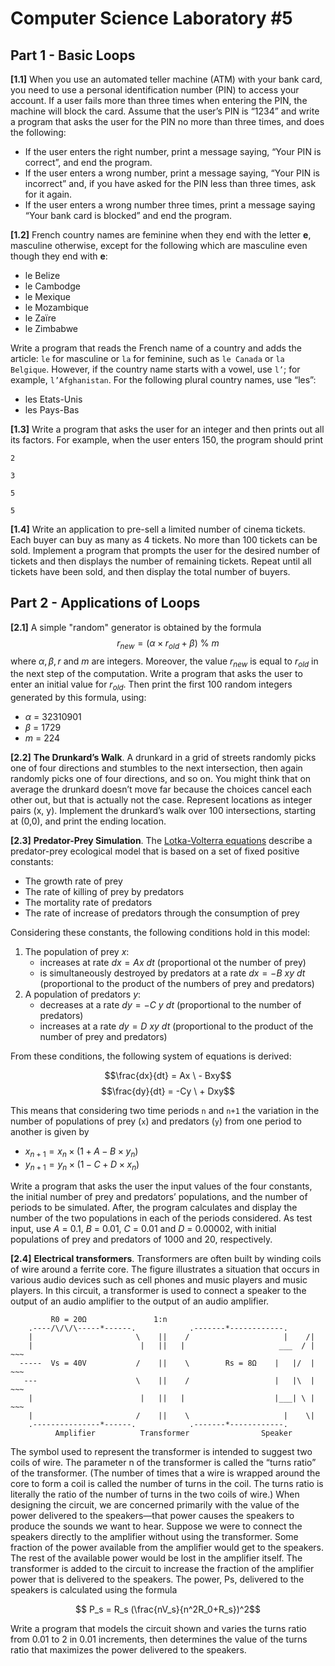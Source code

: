 # Computer Science Laboratory \#5

## Part 1 - Basic Loops

**[1.1]** When you use an automated teller machine (ATM) with your bank card, you need to use a personal identification number (PIN) to access your account. If a user fails more than three times when entering the PIN, the machine will block the card. Assume that the user’s PIN is “1234” and write a program that asks the user for the PIN no more than three times, and does the following:

- If the user enters the right number, print a message saying, “Your PIN is correct”, and end the program.
-  If the user enters a wrong number, print a message saying, “Your PIN is incorrect” and, if you have asked for the PIN less than three times, ask for it again.
- If the user enters a wrong number three times, print a message saying “Your bank card is blocked” and end the program.

**[1.2]** French country names are feminine when they end with the letter **e**, masculine otherwise, except for the following which are masculine even though they end with **e**:
- le Belize
- le Cambodge
- le Mexique
- le Mozambique
- le Zaïre
- le Zimbabwe

Write a program that reads the French name of a country and adds the article: `le` for masculine or `la` for feminine, such as `le Canada` or `la Belgique`. However, if the country name starts with a vowel, use `l’`; for example, `l’Afghanistan`.
For the following plural country names, use “les”:
- les Etats-Unis
- les Pays-Bas

**[1.3]** Write a program that asks the user for an integer and then prints out all its factors. For example, when the user enters 150, the program should print

`2`

`3`

`5`

`5`

**[1.4]** Write an application to pre-sell a limited number of cinema tickets. Each buyer can buy as many as 4 tickets. No more than 100 tickets can be sold. Implement a program that prompts the user for the desired number of tickets and then displays the number of remaining tickets. Repeat until all tickets have been sold, and then display the total number of buyers.

## Part 2 - Applications of Loops

**[2.1]** A simple "random" generator is obtained by the formula 
$$r_{new} = (\alpha \times r_{old} + \beta ) \ \% \ m$$
where $\alpha,\beta,r$ and $m$ are integers. Moreover, the value $r_{new}$ is equal to $r_{old}$ in the next step of the computation. Write a program that asks the user to enter an initial value for $r_{old}$. Then print the first 100 random integers generated by this formula, using: 
- $\alpha$ = 32310901
- $\beta$ = 1729
- $m$ = 224

**[2.2]** **The Drunkard’s Walk**. A drunkard in a grid of streets randomly picks one of four directions and stumbles to the next intersection, then again randomly picks one of four directions, and so on. You might think that on average the drunkard doesn’t move far because the choices cancel each other out, but that is actually not the case. Represent locations as integer pairs (x, y). Implement the drunkard’s walk over 100 intersections, starting at (0,0), and print the ending location.

**[2.3]** **Predator-Prey Simulation**. The [Lotka-Volterra equations](https://en.wikipedia.org/wiki/Lotka–Volterra_equations) describe a predator-prey ecological model that is based on a set of fixed positive constants:

- The growth rate of prey
- The rate of killing of prey by predators 
- The mortality rate of predators 
- The rate of increase of predators through the consumption of prey

Considering these constants, the following conditions hold in this model:

1. The population of prey $x$:
   - increases at rate $dx=Ax \ dt$ (proportional ot the number of prey) 
   - is simultaneously destroyed by predators at a rate $dx=-B\ xy\ dt$ (proportional to the product of the numbers of prey and predators)
2. A population of predators $y$: 
   - decreases at a rate $dy = -C \ y \ dt$ (proportional to the number of predators) 
   - increases at a rate $dy = D \ xy \ dt$ (proportional to the product of the number of prey and predators)

From these conditions, the following system of equations is derived:

$$\frac{dx}{dt} = Ax \ - Bxy$$
$$\frac{dy}{dt} = -Cy \ + Dxy$$

This means that considering two time periods `n` and `n+1` the variation in the number of populations of prey (`x`) and predators (`y`) from one period to another is given by 

- $x_{n+1} = x_n \times (1+A - B\times y_n)$
- $y_{n+1} = y_n \times (1-C + D\times x_n)$ 

Write a program that asks the user the input values of the four constants, the initial number of prey and predators’ populations, and the number of periods to be simulated. After, the program calculates and display the number of the two populations in each of the periods considered. As test input, use $A$ = 0.1, $B$ = 0.01, $C$ = 0.01 and $D$ = 0.00002, with initial populations of prey and predators of 1000 and 20, respectively.

**[2.4]** **Electrical transformers**. Transformers are often built by winding coils of wire around a ferrite core. The figure illustrates a situation that occurs in various audio devices such as cell phones and music players and music players. In this circuit, a transformer is used to connect a speaker to the output of an audio amplifier to the output of an audio amplifier.

```      
         R0 = 20Ω               1:n
    .----/\/\/\-----*------.            .-------*------------.
    |                       \    ||    /                     |    /|
    |                        |   ||   |                     ___  / | ~~~
  -----  Vs = 40V           /    ||    \        Rs = 8Ω    |   |/  | ~~~
   ---                      \    ||    /                   |   |\  | ~~~
    |                        |   ||   |                    |___| \ | ~~~
    |                       /    ||    \                     |    \|
    .---------------*------.            .-------*------------.
          Amplifier          Transformer                Speaker
```

The symbol used to represent the transformer is intended to suggest two coils of wire. The parameter n of the transformer is called the “turns ratio” of the transformer. (The number of times that a wire is wrapped around the core to form a coil is called the number of turns in the coil. The turns ratio is literally the ratio of the number of turns in the two coils of wire.)
When designing the circuit, we are concerned primarily with the value of the power delivered to the speakers—that power causes the speakers to produce the sounds we want to hear. Suppose we were to connect the speakers directly to the amplifier without using the transformer. Some fraction of the power available from the amplifier would get to the speakers. The rest of the available power would be lost in the amplifier itself. The transformer is added to the circuit to increase the fraction of the amplifier power that is delivered to the speakers. The power, Ps, delivered to the speakers is calculated using the formula 

$$ P_s = R_s (\frac{nV_s}{n^2R_0+R_s})^2$$

Write a program that models the circuit shown and varies the turns ratio from 0.01 to 2 in 0.01 increments, then determines the value of the turns ratio that maximizes the power delivered to the speakers.

